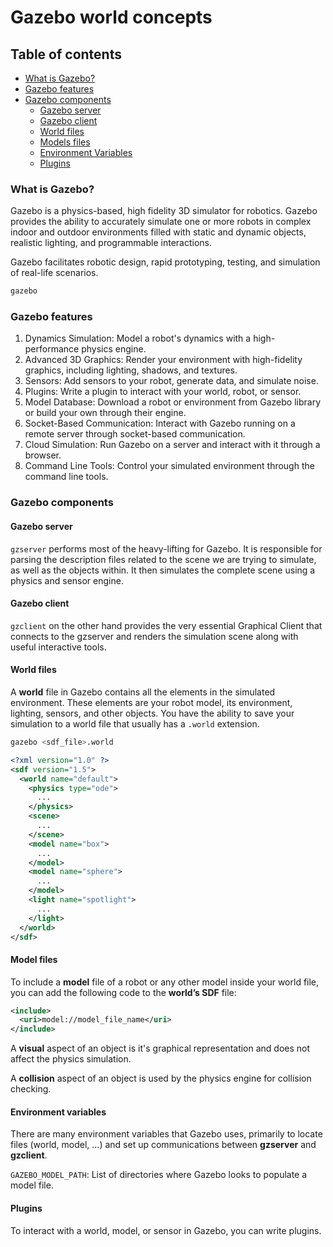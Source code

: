 # Gazebo world concepts

## Table of contents
* [What is Gazebo?](#what-is-gazebo)
* [Gazebo features](#gazebo-features)
* [Gazebo components](#gazebo-components)
  * [Gazebo server](#gazebo-server)
  * [Gazebo client](#gazebo-client)
  * [World files](#world-files)
  * [Models files](#models-files)
  * [Environment Variables](#environment-variables)
  * [Plugins](#plugins)

### What is Gazebo?
Gazebo is a physics-based, high fidelity 3D simulator for robotics. Gazebo provides the ability to accurately simulate one or more robots in complex indoor and outdoor environments filled with static and dynamic objects, realistic lighting, and programmable interactions.

Gazebo facilitates robotic design, rapid prototyping, testing, and simulation of real-life scenarios.

```sh
gazebo
```

### Gazebo features

1. Dynamics Simulation: Model a robot's dynamics with a high-performance physics engine.
2. Advanced 3D Graphics: Render your environment with high-fidelity graphics, including lighting, shadows, and textures.
3. Sensors: Add sensors to your robot, generate data, and simulate noise.
4. Plugins: Write a plugin to interact with your world, robot, or sensor.
4. Model Database: Download a robot or environment from Gazebo library or build your own through their engine.
5. Socket-Based Communication: Interact with Gazebo running on a remote server through socket-based communication.
6. Cloud Simulation: Run Gazebo on a server and interact with it through a browser.
7. Command Line Tools: Control your simulated environment through the command line tools.

### Gazebo components

#### Gazebo server
`gzserver` performs most of the heavy-lifting for Gazebo. It is responsible for parsing the description files related to the scene we are trying to simulate, as well as the objects within. It then simulates the complete scene using a physics and sensor engine.

#### Gazebo client
`gzclient` on the other hand provides the very essential Graphical Client that connects to the gzserver and renders the simulation scene along with useful interactive tools.

#### World files
A **world** file in Gazebo contains all the elements in the simulated environment. These elements are your robot model, its environment, lighting, sensors, and other objects. You have the ability to save your simulation to a world file that usually has a `.world` extension.

```sh
gazebo <sdf_file>.world
```

```xml
<?xml version="1.0" ?>
<sdf version="1.5">
  <world name="default">
    <physics type="ode">
      ...
    </physics>
    <scene>
      ...
    </scene>
    <model name="box">
      ...
    </model>
    <model name="sphere">
      ...
    </model>
    <light name="spotlight">
      ...
    </light>
  </world>
</sdf>
```

#### Model files
To include a **model** file of a robot or any other model inside your world file, you can add the following code to the **world’s SDF** file:

```xml
<include>
  <uri>model://model_file_name</uri>
</include>
```

A **visual** aspect of an object is it's graphical representation and does not affect the physics simulation.

A **collision** aspect of an object is used by the physics engine for collision checking.

#### Environment variables
There are many environment variables that Gazebo uses, primarily to locate files (world, model, …) and set up communications between **gzserver** and **gzclient**.

`GAZEBO_MODEL_PATH`: List of directories where Gazebo looks to populate a model file.

#### Plugins
To interact with a world, model, or sensor in Gazebo, you can write plugins.
